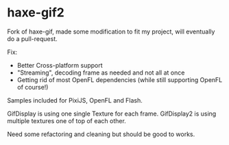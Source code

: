 # haxe-gif2
Fork of haxe-gif, made some modification to fit my project, will eventually do a pull-request.

Fix:
- Better Cross-platform support
- "Streaming", decoding frame as needed and not all at once
- Getting rid of most OpenFL dependencies (while still supporting OpenFL of course!)

Samples included for PixiJS, OpenFL and Flash.

GifDisplay is using one single Texture for each frame.
GifDisplay2 is using multiple textures one of top of each other.

Need some refactoring and cleaning but should be good to works.